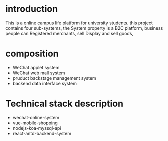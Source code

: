 # introduction
This is a online  campus life platform for university students. this project contains four sub-systems, the System property is a B2C platform, business people can Registered merchants, sell Display and sell goods,  

# composition
- WeChat applet system
- WeChat web mall system 
- pruduct backstage management system
- backend data interface system

# Technical stack description
* wechat-online-system
* vue-mobile-shopping
* nodejs-koa-myssql-api
* react-antd-backend-system
